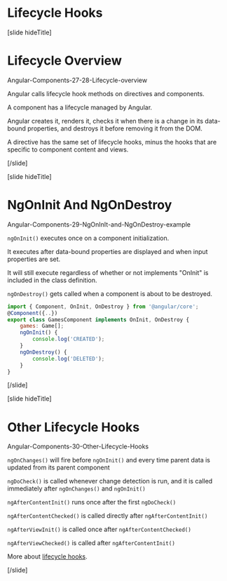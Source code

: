 # Lifecycle Hooks

[slide hideTitle]

# Lifecycle Overview

Angular-Components-27-28-Lifecycle-overview

Angular calls lifecycle hook methods on directives and components. 

A component has a lifecycle managed by Angular.

Angular creates it, renders it, checks it when there is a change in its data-bound properties, and destroys it before removing it from the DOM.

A directive has the same set of lifecycle hooks, minus the hooks that are specific to component content and views.

[/slide]

[slide hideTitle]

# NgOnInit And NgOnDestroy

Angular-Components-29-NgOnInIt-and-NgOnDestroy-example

`ngOnInit()` executes once on a component initialization.

It executes after data-bound properties are displayed and when input properties are set.

It will still execute regardless of whether or not implements "OnInit" is included in the class definition.

`ngOnDestroy()` gets called when a component is about to be destroyed.

```js
import { Component, OnInit, OnDestroy } from '@angular/core';
@Component({..})
export class GamesComponent implements OnInit, OnDestroy {
    games: Game[];
    ngOnInit() {
        console.log('CREATED');
    }
    ngOnDestroy() {
        console.log('DELETED');
    }
}
```

[/slide]

[slide hideTitle]

# Other Lifecycle Hooks

Angular-Components-30-Other-Lifecycle-Hooks

`ngOnChanges()` will fire before `ngOnInit()` and every time parent data is updated from its parent component

`ngDoCheck()` is called whenever change detection is run, and it is called immediately after `ngOnChanges()` and `ngOnInit()`

`ngAfterContentInit()` runs once after the first `ngDoCheck()`

`ngAfterContentChecked()` is called directly after `ngAfterContentInit()`

`ngAfterViewInit()` is called once after `ngAfterContentChecked()`

`ngAfterViewChecked()` is called after `ngAfterContentInit()`

More about [lifecycle hooks](https://angular.io/guide/lifecycle-hooks). 

[/slide]